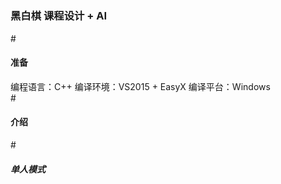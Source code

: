 # <h3>黑白棋 课程设计 + AI</h3>
#<h4>准备</h4>
编程语言：C++
编译环境：VS2015 + EasyX
编译平台：Windows
<br>
#<h4>介绍</h4>
#<h5>单人模式</h5>
